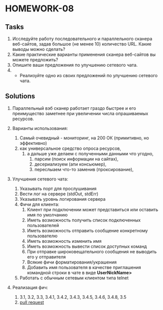 # HOMEWORK-08

## Tasks

1. Исследуйте работу последовательного и параллельного сканера веб-сайтов, задав большое (не менее 10) количество URL.
   Какие выводы можно сделать?  
2. Какие практические варианты применения сканера веб-сайтов вы можете предложить?
3. Опишите ваши предложения по улучшению сетевого чата.
4. * Реализуйте одно из своих предложений по улучшению сетевого чата.

## Solutions

1. Параллельный вэб сканер работает граздо быстрее и его преимущество заметнее при увеличении числа опрашиваемых ресурсов.
2. Варианты использования: 
   1. Самый очевидный - мониторинг, на 200 ОК (примитивно, но эффективно)
   2. как универсальное средство опроса ресурсов, 
      1. а дальше уже делаем с полученными данными что угодно, 
         1. парсим (поиск информации на сайтах), 
         2. десериализуем (апи консьюмер), 
         3. переслыаем что-то заменив (проксирование), 
3. Улучшения сетевого чата: 
   1. Указывать порт для прослушивания
   2. Вести лог на сервере (stdOut, stdErr)
   3. Указывать уровнь логирования сервера
   4. Фичи для клиента: 
      1. Клиент при подключении может представиться или оставить имя по умолчанию
      2. Иметь возможность получить список подключенных пользователей
      3. Иметь возможность отправить сообщение конкретному пользователю
      4. Иметь возможность изменить имя
      5. Иметь возможность вывести список доступных команд 
      6. При отправке широковещательного сообщения не выводить его у отправителя
      7. Всякие фичи форматирования/украшения
      8. Добавить имя пользователя в качестве приглашения командной строки в чате в виде **UserNickName>**
   5. Работать с обычным сетевым клиентом типа telnet

4. Реализация фич:
   1. 3.1, 3.2, 3.3, 3.4.1, 3.4.2, 3.4.3, 3.4.5, 3.4.6, 3.4.8, 3.5
   2. [pull request](https://github.com/biblelamp/GoExercises/pull/1)